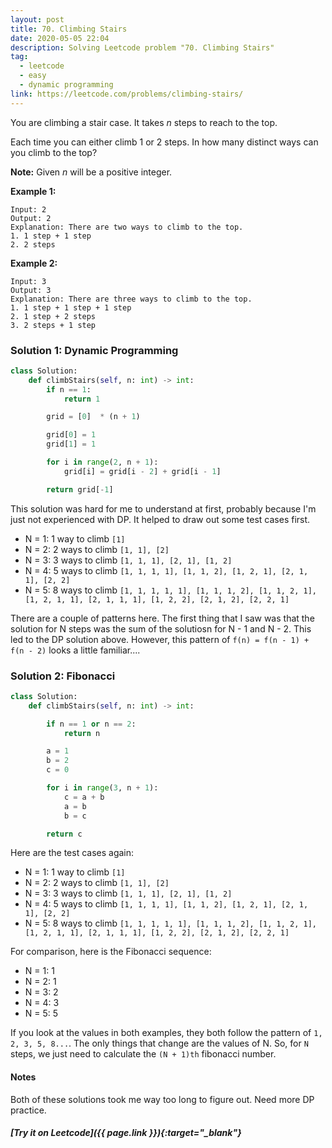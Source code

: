 ```yaml
---
layout: post
title: 70. Climbing Stairs
date: 2020-05-05 22:04
description: Solving Leetcode problem "70. Climbing Stairs"
tag:
  - leetcode
  - easy
  - dynamic programming
link: https://leetcode.com/problems/climbing-stairs/
---
```


You are climbing a stair case. It takes *n* steps to reach to the top.

Each time you can either climb 1 or 2 steps. In how many distinct ways can you climb to the top?

**Note:** Given *n* will be a positive integer.

**Example 1:**

```
Input: 2
Output: 2
Explanation: There are two ways to climb to the top.
1. 1 step + 1 step
2. 2 steps
```

**Example 2:**

```
Input: 3
Output: 3
Explanation: There are three ways to climb to the top.
1. 1 step + 1 step + 1 step
2. 1 step + 2 steps
3. 2 steps + 1 step
```



### Solution 1: Dynamic Programming

```python
class Solution:
    def climbStairs(self, n: int) -> int:
        if n == 1:
            return 1

        grid = [0]  * (n + 1)

        grid[0] = 1
        grid[1] = 1

        for i in range(2, n + 1):
            grid[i] = grid[i - 2] + grid[i - 1]

        return grid[-1]
```



This solution was hard for me to understand at first, probably because I'm just not experienced with DP. It helped to draw out some test cases first.

- N = 1: 1 way to climb ```[1]```
- N = 2: 2 ways to climb ```[1, 1], [2]```
- N = 3: 3 ways to climb ```[1, 1, 1], [2, 1], [1, 2]```
- N = 4: 5 ways to climb ```[1, 1, 1, 1], [1, 1, 2], [1, 2, 1], [2, 1, 1], [2, 2]```
- N = 5: 8 ways to climb ```[1, 1, 1, 1, 1], [1, 1, 1, 2], [1, 1, 2, 1], [1, 2, 1, 1], [2, 1, 1, 1], [1, 2, 2], [2, 1, 2], [2, 2, 1]```

There are a couple of patterns here. The first thing that I saw was that the solution for N steps was the sum of the solutiosn for N - 1 and N - 2. This led to the DP solution above. However, this pattern of ```f(n) = f(n - 1) + f(n - 2)``` looks a little familiar....



### Solution 2: Fibonacci

```python
class Solution:
    def climbStairs(self, n: int) -> int:

        if n == 1 or n == 2:
            return n

        a = 1
        b = 2
        c = 0

        for i in range(3, n + 1):
            c = a + b
            a = b
            b = c

        return c
```



Here are the test cases again:

- N = 1: 1 way to climb ```[1]```
- N = 2: 2 ways to climb ```[1, 1], [2]```
- N = 3: 3 ways to climb ```[1, 1, 1], [2, 1], [1, 2]```
- N = 4: 5 ways to climb ```[1, 1, 1, 1], [1, 1, 2], [1, 2, 1], [2, 1, 1], [2, 2]```
- N = 5: 8 ways to climb ```[1, 1, 1, 1, 1], [1, 1, 1, 2], [1, 1, 2, 1], [1, 2, 1, 1], [2, 1, 1, 1], [1, 2, 2], [2, 1, 2], [2, 2, 1]```

For comparison, here is the Fibonacci sequence:

- N = 1: 1
- N = 2: 1
- N = 3: 2
- N = 4: 3
- N = 5: 5

If you look at the values in both examples, they both follow the pattern of ```1, 2, 3, 5, 8...```.  The only things that change are the values of N. So, for ```N``` steps, we just need to calculate the  ``(N + 1)th`` fibonacci number.



#### Notes

Both of these solutions took me way too long to figure out. Need more DP practice.



##### [Try it on Leetcode]({{ page.link }}){:target="_blank"}
